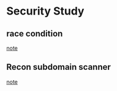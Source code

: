 # Security Study

## race condition

[note](https://github.com/iohehe/security_study/blob/master/race_condition.org)


## Recon subdomain scanner
[note](https://github.com/iohehe/security_study/blob/master/recon_subdomain.org)
